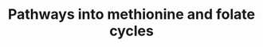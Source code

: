 ---
annotations:
- id: PW:0000407
  parent: classic metabolic pathway
  type: Pathway Ontology
  value: neurotransmitter metabolic pathway
- id: PW:0000189
  parent: regulatory pathway
  type: Pathway Ontology
  value: folate mediated one-carbon metabolic pathway
- id: PW:0001166
  parent: classic metabolic pathway
  type: Pathway Ontology
  value: endocannabinoid metabolic pathway
- id: DOID:1094
  parent: disease of mental health
  type: Disease Ontology
  value: attention deficit hyperactivity disorder
- id: PW:0000048
  parent: regulatory pathway
  type: Pathway Ontology
  value: methionine cycle/metabolic pathway
- id: DOID:2030
  parent: disease of mental health
  type: Disease Ontology
  value: anxiety disorder
- id: PW:0000140
  parent: regulatory pathway
  type: Pathway Ontology
  value: folate metabolic pathway
- id: PW:0000217
  parent: classic metabolic pathway
  type: Pathway Ontology
  value: tetrahydrobiopterin metabolic pathway
- id: PW:0000790
  parent: signaling pathway
  type: Pathway Ontology
  value: epinephrine signaling pathway
- id: DOID:0060041
  parent: disease of mental health
  type: Disease Ontology
  value: autism spectrum disorder
- id: PW:0001282
  parent: classic metabolic pathway
  type: Pathway Ontology
  value: kynurenine metabolic pathway
- id: DOID:14320
  parent: disease of mental health
  type: Disease Ontology
  value: generalized anxiety disorder
- id: PW:0001164
  parent: signaling pathway
  type: Pathway Ontology
  value: endocannabinoid signaling pathway
authors:
- Alexmadsen1
- Eweitz
- AlexanderPico
- Egonw
citedin: ''
communities: []
description: Cobalamin (B12) and folate (B9) are two B vitamins that are essential
  for the folate cycle and methionine cycle, which are part of one-carbon metabolism.
  The folate cycle is located in the cytoplasm and mitochondria, and uses serine and
  glycine as inputs. The folate cycle is dependent on B12 to generate the active forms
  of vitamin B9. The methionine cycle requires methionine to produce cysteine, which
  is a key component of the trans-sulfuration pathway. The enzyme methionine synthase
  uses B12 as a cofactor to convert homocysteine to methionine.
last-edited: 2025-03-19
ndex: null
organisms:
- Homo sapiens
redirect_from:
- /index.php/Pathway:WP5488
- /instance/WP5488
- /instance/WP5488_r138095
revision: r138095
schema-jsonld:
- '@context': https://schema.org/
  '@id': https://wikipathways.github.io/pathways/WP5488.html
  '@type': Dataset
  creator:
    '@type': Organization
    name: WikiPathways
  description: Cobalamin (B12) and folate (B9) are two B vitamins that are essential
    for the folate cycle and methionine cycle, which are part of one-carbon metabolism.
    The folate cycle is located in the cytoplasm and mitochondria, and uses serine
    and glycine as inputs. The folate cycle is dependent on B12 to generate the active
    forms of vitamin B9. The methionine cycle requires methionine to produce cysteine,
    which is a key component of the trans-sulfuration pathway. The enzyme methionine
    synthase uses B12 as a cofactor to convert homocysteine to methionine.
  keywords:
  - 10-formyl-THF
  - 5, 10-MTHFPG
  - 5-10MeTHF
  - 5-MTHF
  - ABCD4
  - AHCY
  - ALDH1L2
  - ALPI
  - ALPL
  - AMN
  - AOX1
  - AdoCbl
  - B2
  - B9
  - BHMT
  - CBLIF
  - CBS
  - CD320
  - CUBN
  - Ca2+
  - Cbl
  - DHF
  - DHFR
  - DNMT1
  - FAD
  - FLAD1
  - FMN
  - FOLH1
  - FOLR1
  - FOLR2
  - GNMT
  - HCFC1 (cblX)
  - LMBRD1
  - MAT1A
  - MAT2B
  - MMAA
  - MMAB
  - MMACHC
  - MMADHC
  - MMUT
  - MTHFD1
  - MTHFR
  - MTR
  - MTRR
  - MeCbl(III)alamin
  - Met
  - Methylmalonyl-CoA
  - Mg2+
  - Mo-MPT
  - NGLY1
  - PA
  - PDXK
  - PL
  - PLP
  - PM
  - PMP
  - PN
  - PNG
  - PNP
  - PNPO
  - R-cob(III)alamin
  - RFK
  - SAH
  - SAMe
  - SHMT1
  - SLC19A1
  - SLC46A1
  - SLC52A1
  - SLC52A2
  - SLC52A3
  - Succinyl-CoA
  - TCN1
  - TCN2
  - THF
  - THF-polyglutamate
  - TYMS
  - Zn2+
  - acetate
  - cbLAMMAA
  - cob(I)alamin
  - cob(II)alamin
  - cobalamins
  - cystathionine
  - glycine
  - glycine betaine
  - homocysteine
  - hydroxocobalamin
  - sarcosine
  - serine
  - vitamin B12
  - vitamin B6
  license: CC0
  name: Pathways into methionine and folate cycles
seo: CreativeWork
title: Pathways into methionine and folate cycles
wpid: WP5488
---